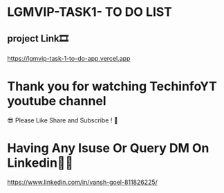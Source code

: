 # LGMVIP-TASK1- TO DO LIST


## project Link🎞
https://lgmvip-task-1-to-do-app.vercel.app


# Thank you for watching TechinfoYT youtube channel
😎 Please Like Share and Subscribe ! 🙏

# Having Any Isuse Or Query DM On Linkedin🤷‍♀️
https://www.linkedin.com/in/vansh-goel-811826225/


